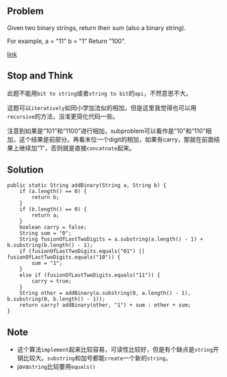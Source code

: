 ## Problem

Given two binary strings, return their sum (also a binary string).

For example,
a = "11"
b = "1"
Return "100".

[link](http://leetcode.com/onlinejudge#question_67)

## Stop and Think

此题不能用`bit to string`或者`string to bit`的`api`，不然意思不大。

这题可以`iteratively`如同小学加法似的相加，但是这里我觉得也可以用`recursive`的方法，没准更简化代码一些。

注意到如果是“101”和“1100”进行相加，subproblem可以看作是“10”和“110”相加，这个结果是前部分。再看末位一个digit的相加，如果有carry，那就在前面结果上继续加“1”，否则就是直接`concatnate`起来。

## Solution

    public static String addBinary(String a, String b) {
    	if (a.length() == 0) {
    		return b;	
    	}
    	if (b.length() == 0) {
    		return a;
    	}
    	boolean carry = false;
    	String sum = "0";
    	String fusionOfLastTwoDigits = a.substring(a.length() - 1) + b.substring(b.length() - 1);
    	if (fusionOfLastTwoDigits.equals("01") || fusionOfLastTwoDigits.equals("10")) {
    		sum = "1";
    	}
    	else if (fusionOfLastTwoDigits.equals("11")) {
    		carry = true;
    	}
    	String other = addBinary(a.substring(0, a.length() - 1), b.substring(0, b.length() - 1));
    	return carry? addBinary(other, "1") + sum : other + sum;
    }


## Note

- 这个算法`implement`起来比较容易，可读性比较好，但是有个缺点是`string`开销比较大。`substring`和加号都能`create`一个新的`string`。
- java`string`比较要用`equals()`
